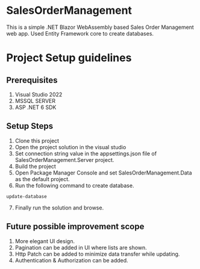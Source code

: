 # SalesOrderManagement
This is a simple .NET Blazor WebAssembly based Sales Order Management web app. Used Entity Framework core to create databases. 


# Project Setup guidelines 

## Prerequisites
1. Visual Studio 2022
2. MSSQL SERVER
3. ASP .NET 6 SDK

## Setup Steps 
1. Clone this project
2. Open the project solution in the visual studio
3. Set connection string value in the appsettings.json file of SalesOrderManagement.Server project.
4. Build the project
5. Open Package Manager Console and set SalesOrderManagement.Data as the default project.
6. Run the following command to create database.
```
update-database
```
7. Finally run the solution and browse.

## Future possible improvement scope
1. More elegant UI design. 
2. Pagination can be added in UI where lists are shown. 
3. Http Patch can be added to minimize data transfer while updating.
4. Authentication & Authorization can be added. 